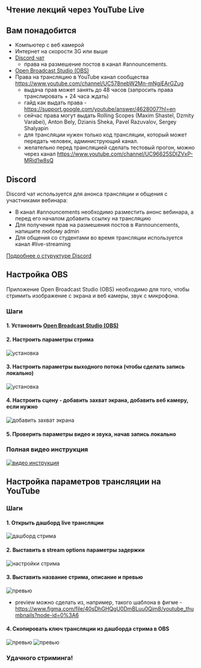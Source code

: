 ## Чтение лекций через YouTube Live 

## Вам понадобится
- Компьютер с веб камерой 
- Интернет на скорости 3G или выше
- [Discord чат](https://discordapp.com/)
  * права на размешение постов в канал #announcements. 
- [Open Broadcast Studio (OBS)](https://obsproject.com/)
- Права на трансляцию в YouTube канал сообщества https://www.youtube.com/channel/UC578nebW2Mn-mNgjEArGZug
  * выдача прав может занять до 48 часов (запросить права транслировать + 24 часа ждать)
  * гайд как выдать права - https://support.google.com/youtube/answer/4628007?hl=en
  * сейчас права могут выдать Rolling Scopes (Maxim Shastel, Dzmity Varabei), Anton Bely, Dzianis Sheka, Pavel Razuvalov, Sergey Shalyapin
  * для трансляции нужен только код трансляции, который может передать человек, администрующий канал.
  * желательно перед трансляцией сделать тестовый прогон, можно через канал https://www.youtube.com/channel/UC96625SDIZVxP-MRid1w8sQ

## Discord
Discord чат используется для анонса трансляции и общения с участниками вебинара:
- В канал #announcements необходимо разместить анонс вебинара, а перед его началом добавить ссылку на трансляцию 
- Для получения прав на размешения постов в #announcements, напишите любому admin
- Для общения со студентами во время трансляции используется канал #live-streaming 

[Подробнее о стуруктуре Discord](/ru/discussion-rules.md)

## Настройка OBS
Приложение Open Broadcast Studio (OBS) необходимо для того, чтобы стримить изображение с экрана и веб камеры, звук с микрофона.

### Шаги
#### 1. Установить [Open Broadcast Studio (OBS)](https://obsproject.com/)
#### 2. Настроить параметры стрима
![установка](../images/obs_init.png)
#### 3. Настроить параметры выходного потока (чтобы сделать запись локально)
![установка](../images/obs_settings_video.png)
#### 4. Настроить сцену - добавить захват экрана, добавить веб камеру, если нужно
![добавить захват экрана](../images/obs_scene_add_display_capture.png)
#### 5. Проверить параметры видео и звука, начав запись локально

### Полная видео инструкция
[![видео инструкция](https://img.youtube.com/vi/tys-IYIcYu8/0.jpg)](https://www.youtube.com/watch?v=tys-IYIcYu8)

## Настройка параметров трансляции на YouTube
### Шаги
#### 1. Открыть дашборд live трансляции
![дашборд стрима](../images/live_dashboard.png)
#### 2. Выставить в stream options параметры задержки
![настройки стрима](../images/stream_settings.png)
#### 3. Выставить название стрима, описание и превью
![превью](../images/add_thumbnail.png)

* preview можно сделать из, например, такого шаблона в фигме  - https://www.figma.com/file/40sDhGHQgU0DmBLuu0Qim8/youtube_thumbnails?node-id=0%3A6

#### 4. Скопировать ключ трансляции из дашборда стрима в OBS
![превью](../images/stream_key.png)
![превью](../images/obs_stream_settings.png)

### Удачного стриминга! 
